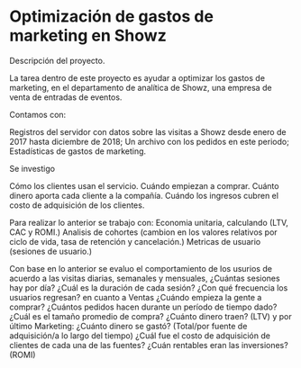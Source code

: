 # Optimización de gastos de marketing en Showz


Descripción del proyecto.

La tarea dentro de este proyecto es ayudar a optimizar los gastos de marketing, en el departamento de analítica de Showz, una empresa de venta de entradas de eventos. 

Contamos con:

Registros del servidor con datos sobre las visitas a Showz desde enero de 2017 hasta diciembre de 2018;
Un archivo con los pedidos en este periodo;
Estadísticas de gastos de marketing.

Se investigo

Cómo los clientes usan el servicio.
Cuándo empiezan a comprar.
Cuánto dinero aporta cada cliente a la compañía.
Cuándo los ingresos cubren el costo de adquisición de los clientes.

Para realizar lo anterior se trabajo con:
Economia unitaria, calculando (LTV, CAC y ROMI.) 
Analisis de cohortes (cambion en los valores relativos por ciclo de vida, tasa de retención y cancelación.)
Metricas de usuario (sesiones de usuario.)

Con base en lo anterior se evaluo el comportamiento de los usurios de acuerdo a las visitas diarias, semanales y mensuales,
¿Cuántas sesiones hay por día? 
¿Cuál es la duración de cada sesión?
¿Con qué frecuencia los usuarios regresan?
en cuanto a Ventas
¿Cuándo empieza la gente a comprar? 
¿Cuántos pedidos hacen durante un período de tiempo dado?
¿Cuál es el tamaño promedio de compra?
¿Cuánto dinero traen? (LTV)
y por último Marketing:
¿Cuánto dinero se gastó?  (Total/por fuente de adquisición/a lo largo del tiempo) 
¿Cuál fue el costo de adquisición de clientes de cada una de las fuentes?
¿Cuán rentables eran las inversiones? (ROMI)
